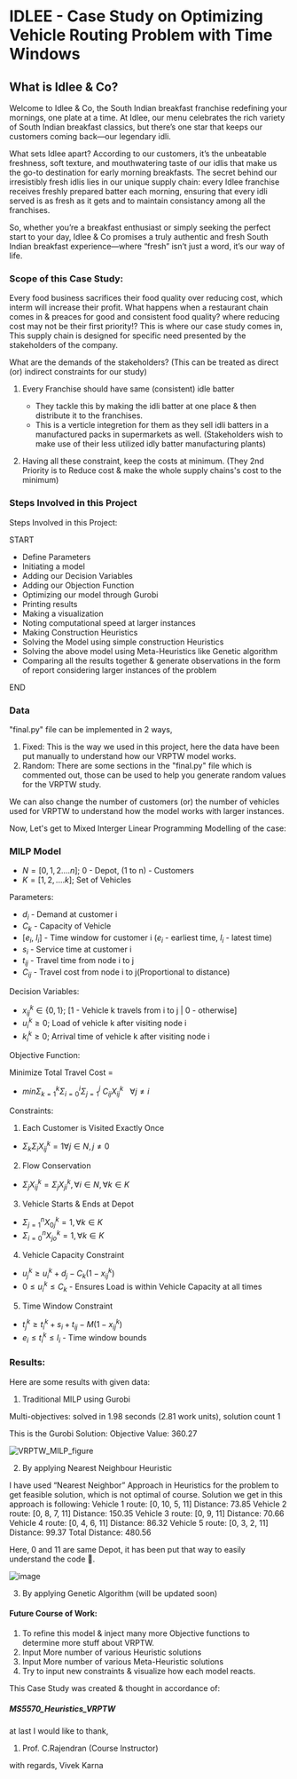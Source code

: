 # IDLEE - Case Study on Optimizing Vehicle Routing Problem with Time Windows

## What is Idlee & Co? 

Welcome to Idlee & Co, the South Indian breakfast franchise redefining your mornings, one plate at a time. At Idlee, our menu celebrates the rich variety of South Indian breakfast classics, but there’s one star that keeps our customers coming back—our legendary idli.

What sets Idlee apart? According to our customers, it’s the unbeatable freshness, soft texture, and mouthwatering taste of our idlis that make us the go-to destination for early morning breakfasts. The secret behind our irresistibly fresh idlis lies in our unique supply chain: every Idlee franchise receives freshly prepared batter each morning, ensuring that every idli served is as fresh as it gets and to maintain consistancy among all the franchises.

So, whether you’re a breakfast enthusiast or simply seeking the perfect start to your day, Idlee & Co promises a truly authentic and fresh South Indian breakfast experience—where “fresh” isn’t just a word, it’s our way of life.


### Scope of this Case Study:

Every food business sacrifices their food quality over reducing cost, which interm will increase their profit. 
What happens when a restaurant chain comes in & preaces for good and consistent food quality? where reducing cost may not be their first priority!?
This is where our case study comes in, This supply chain is designed for specific need presented by the stakeholders of the company.

What are the demands of the stakeholders? (This can be treated as direct (or) indirect constraints for our study)
1) Every Franchise should have same (consistent) idle batter
   - They tackle this by making the idli batter at one place & then distribute it to the franchises.
   - This is a verticle integretion for them as they sell idli batters in a manufactured packs in supermarkets as well. (Stakeholders wish to make use of their less utilized idly batter manufacturing plants)

2) Having all these constraint, keep the costs at minimum.
   (They 2nd Priority is to Reduce cost & make the whole supply chains's cost to the minimum)

### Steps Involved in this Project

Steps Involved in this Project:

START
- Define Parameters
- Initiating a model
- Adding our Decision Variables
- Adding our Objection Function
- Optimizing our model through Gurobi
- Printing results
- Making a visualization
- Noting computational speed at larger instances
- Making Construction Heuristics 	
- Solving the Model using simple construction Heuristics
- Solving the above model using Meta-Heuristics like Genetic algorithm
- Comparing all the results together & generate observations in the form of report considering larger instances of the problem

END

### Data
"final.py" file can be implemented in 2 ways,
1) Fixed: This is the way we used in this project, here the data have been put manually to understand how our VRPTW model works.
2) Random: There are some sections in the "final.py" file which is commented out, those can be used to help you generate random values for the VRPTW study.

We can also change the number of customers (or) the number of vehicles used for VRPTW to understand how the model works with larger instances.

Now, Let's get to Mixed Interger Linear Programming Modelling of the case:

### MILP Model

- $N = [0,1,2....n]$; 0 - Depot, (1 to n) - Customers
- $K = [1,2,....k]$;  Set of Vehicles

Parameters:

- $d_i$ - Demand at customer i
- $C_k$ - Capacity of Vehicle
- $[e_i,~l_i]$ - Time window for customer i ($e_i$ - earliest time, $l_i$ - latest time)
- $s_i$ - Service time at customer i
- $t_{ij}$ - Travel time from node i to j
- $C_{ij}$ - Travel cost from node i to j(Proportional to distance)

Decision Variables:

- $x^k_{ij}\in\{0,1\}$; [1 - Vehicle k travels from i to j | 0 - otherwise]
- $u^k_i  \geq  0$; Load of vehicle k after visiting node i
- $k^k_i  \geq  0$; Arrival time of vehicle k after visiting node i

Objective Function:

Minimize Total Travel Cost = 
- $min \Sigma^k_{k=1}\Sigma^i_{i=0}\Sigma^j_{j=1}~C_{ij}X^k_{ij}~~~\forall j\neq i$

Constraints:

1) Each Customer is Visited Exactly Once

- $\Sigma_k\Sigma_iX^k_{ij}=1 \forall j \in N, j\neq0$

2) Flow Conservation

- $\Sigma_jX^k_{ij} = \Sigma_jX^k_{ji}, \forall i \in N, \forall k \in K$

3) Vehicle Starts & Ends at Depot

- $\Sigma^n_{j=1}X^k_{0j}=1, \forall k \in K$
- $\Sigma^n_{i=0}X^k_{jo}=1, \forall k \in K$ 

4) Vehicle Capacity Constraint

- $u^k_j\geq u^k_i + d_j - C_k(1-x^k_{ij})$
- $0 \leq u^k_i \leq C_k$ - Ensures Load is within Vehicle Capacity at all times

5) Time Window Constraint

- $t^k_j\geq t^k_i + s_i + t_{ij} - M(1-x^k_{ij})$
- $e_i \leq t^k_i \leq l_i$ - Time window bounds

### Results:

Here are some results with given data:
1) Traditional MILP using Gurobi

Multi-objectives: solved in 1.98 seconds (2.81 work units), solution count 1

This is the Gurobi Solution:
Objective Value:  360.27

![VRPTW_MILP_figure](https://github.com/user-attachments/assets/c22722d0-859a-48ea-a108-62ff80c23da1)



2) By applying Nearest Neighbour Heuristic

I have used “Nearest Neighbor” Approach in Heuristics for the problem to get feasible solution, which is not optimal of course.
Solution we get in this approach is following:
Vehicle 1 route: [0, 10, 5, 11]
Distance: 73.85
Vehicle 2 route: [0, 8, 7, 11]
Distance: 150.35
Vehicle 3 route: [0, 9, 11]
Distance: 70.66
Vehicle 4 route: [0, 4, 6, 11]
Distance: 86.32
Vehicle 5 route: [0, 3, 2, 11]
Distance: 99.37
Total Distance: 480.56

Here, 0 and 11 are same Depot, it has been put that way to easily understand the code .

![image](https://github.com/user-attachments/assets/a3a7773a-7e98-4b94-b1c7-403d02eba197)


3) By applying Genetic Algorithm
   (will be updated soon)

#### Future Course of Work:
1) To refine this model & inject many more Objective functions to determine more stuff about VRPTW.
2) Input More number of various Heuristic solutions
3) Input More number of various Meta-Heuristic solutions
4) Try to input new constraints & visualize how each model reacts.


This Case Study was created & thought in accordance of:
##### MS5570_Heuristics_VRPTW

at last I would like to thank,
1) Prof. C.Rajendran (Course Instructor)

with regards,
Vivek Karna

